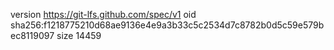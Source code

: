 version https://git-lfs.github.com/spec/v1
oid sha256:f1218775210d68ae9136e4e9a3b33c5c2534d7c8782b0d5c59e579bec8119097
size 14459
